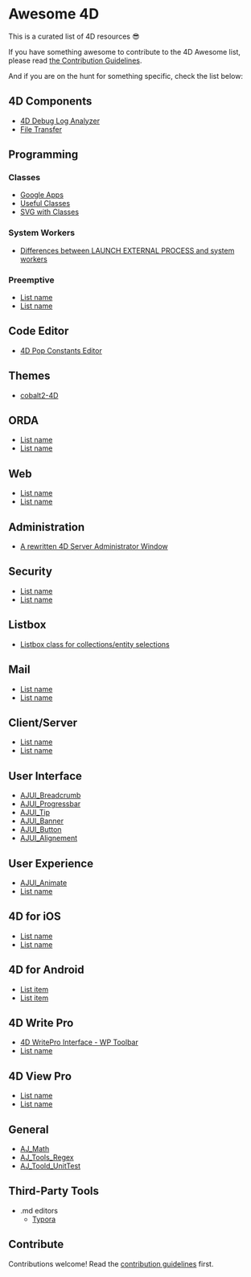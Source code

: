 # Awesome 4D 

This is a curated list of 4D resources :sunglasses:

If you have something awesome to contribute to the 4D Awesome list, please read [the Contribution Guidelines](https://github.com/intissarMez/awesome-4d/blob/master/contributing.md).

And if you are on the hunt for something specific, check the list below:

## 4D Components

- [4D Debug Log Analyzer](https://github.com/4d-depot/4DDebugLogAnalyser)
- [File Transfer](https://github.com/ThomasMaul/FileTransfer_Class)


## Programming

### Classes

* [Google Apps](https://github.com/macMikey/4d-google-workspace)
* [Useful Classes](https://github.com/ThomasMaul/Classes)
* [SVG with Classes](https://github.com/vdelachaux/SVG-with-Classes)


### System Workers

- [Differences between LAUNCH EXTERNAL PROCESS and system workers](https://github.com/ThomasMaul/Example_System_workers)


### Preemptive 

- [List name](http://example.com)
- [List name](http://example.com)


## Code Editor

- [4D Pop Constants Editor](https://github.com/vdelachaux/4DPop-Constants-Editor)

## Themes

- [cobalt2-4D](https://github.com/Ganbin/cobalt2-4D)

## ORDA

- [List name](http://example.com)
- [List name](http://example.com)


## Web

- [List name](http://example.com)
- [List name](http://example.com)


## Administration

- [A rewritten 4D Server Administrator Window](https://github.com/ThomasMaul/AdminWindow)


## Security

- [List name](http://example.com)
- [List name](http://example.com)


## Listbox

- [Listbox class for collections/entity selections](https://github.com/KirkBrooks/listbox_class)


## Mail

- [List name](http://example.com)
- [List name](http://example.com)


## Client/Server

- [List name](http://example.com)
- [List name](http://example.com)


## User Interface

- [AJUI_Breadcrumb](https://github.com/AJARProject/AJUI_Breadcrumb)
- [AJUI_Progressbar](https://github.com/AJARProject/AJUI_Progressbar)
- [AJUI_Tip](https://github.com/AJARProject/AJUI_Tip)
- [AJUI_Banner](https://github.com/AJARProject/AJUI_Banner)
- [AJUI_Button](https://github.com/AJARProject/AJUI_Button)
- [AJUI_Alignement](https://github.com/AJARProject/AJUI_Alignment)


## User Experience

- [AJUI_Animate](https://github.com/AJARProject/AJUI_Animate)
- [List name](http://example.com)


## 4D for iOS

- [List name](http://example.com)
- [List name](http://example.com)


## 4D for Android


- [List item](http://example.com)
- [List item](http://example.com)


## 4D Write Pro


- [4D WritePro Interface - WP Toolbar]([http://example.com](https://github.com/ArminDeeg/4D-WritePro-Interface---WP-Toolbar))
- [List name](http://example.com)

## 4D View Pro

- [List name](http://example.com)
- [List name](http://example.com)


## General

- [AJ_Math](https://github.com/AJARProject/AJ_Math)
- [AJ_Tools_Regex](https://github.com/AJARProject/AJ_Tools_Regex)
- [AJ_Toold_UnitTest](https://github.com/AJARProject/AJ_Tools_UnitTest)

## Third-Party Tools

* .md editors
  * [Typora](http://typora.io)


## Contribute

Contributions welcome! Read the [contribution guidelines](contributing.md) first.

